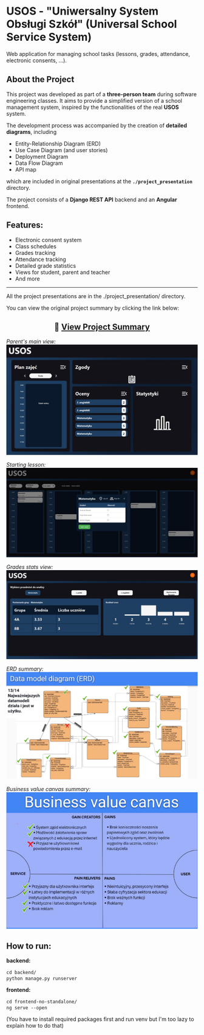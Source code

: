 # USOS - "Uniwersalny System Obsługi Szkół" (Universal School Service System)

Web application for managing school tasks (lessons, grades, attendance, electronic consents, ...).  

## About the Project
This project was developed as part of a **three-person team** during software engineering classes. It aims to provide a simplified version of a school management system, inspired by the functionalities of the real **USOS** system.  

The development process was accompanied by the creation of **detailed diagrams**, including 
- Entity-Relationship Diagram (ERD)
- Use Case Diagram (and user stories)
- Deployment Diagram
- Data Flow Diagram
- API map 

which are included in original presentations at the **`./project_presentation`** directory.  

The project consists of a **Django REST API** backend and an **Angular** frontend.

## Features:
- Electronic consent system
- Class schedules  
- Grades tracking  
- Attendance tracking
- Detailed grade statistics
- Views for student, parent and teacher
- And more

<hr/>

All the project presentations are in the ./project_presentation/ directory.

You can view the original project summary by clicking the link below:

<h2 align="center">
  📄 <a href="./project_presentation/UI_UX, Project summary.pdf" target="_blank">View Project Summary</a>
</h2>

*Parent's main view:*
![parent main view](./project_presentation/usos_img_1.png)

*Starting lesson:*
![starting lesson](./project_presentation/usos_img_2.png)

*Grades stats view:*
![grade stats view](./project_presentation/usos_img_3.png)

*ERD summary:*
![ERD summary](./project_presentation/usos_img_5.png)

*Business value canvas summary:*
![Business value canvas summary](./project_presentation/usos_img_4.png)

## How to run:

**backend:**
```
cd backend/
python manage.py runserver
```

**frontend:**
```
cd frontend-no-standalone/
ng serve --open
```

(You have to install required packages first and run venv but I'm too lazy to explain how to do that)

